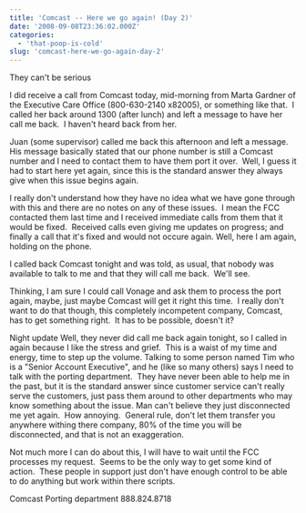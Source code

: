 ```yaml
---
title: 'Comcast -- Here we go again! (Day 2)'
date: '2008-09-08T23:36:02.000Z'
categories:
  - 'that-poop-is-cold'
slug: 'comcast-here-we-go-again-day-2'
---
```


They can't be serious

I did receive a call from Comcast today, mid-morning from Marta Gardner of the Executive Care Office (800-630-2140 x82005), or something like that.  I called her back around 1300 (after lunch) and left a message to have her call me back.  I haven't heard back from her.

Juan (some supervisor) called me back this afternoon and left a message.  His message basically stated that our phone number is still a Comcast number and I need to contact them to have them port it over.  Well, I guess it had to start here yet again, since this is the standard answer they always give when this issue begins again.

I really don't understand how they have no idea what we have gone through with this and there are no notes on any of these issues.  I mean the FCC contacted them last time and I received immediate calls from them that it would be fixed.  Received calls even giving me updates on progress; and finally a call that it's fixed and would not occure again. Well, here I am again, holding on the phone.

I called back Comcast tonight and was told, as usual, that nobody was available to talk to me and that they will call me back.  We'll see.

Thinking, I am sure I could call Vonage and ask them to process the port again, maybe, just maybe Comcast will get it right this time.  I really don't want to do that though, this completely incompetent company, Comcast, has to get something right.  It has to be possible, doesn't it?

Night update Well, they never did call me back again tonight, so I called in again because I like the stress and grief.  This is a waist of my time and energy, time to step up the volume. Talking to some person named Tim who is a "Senior Account Executive", and he (like so many others) says I need to talk with the porting department.  They have never been able to help me in the past, but it is the standard answer since customer service can't really serve the customers, just pass them around to other departments who may know something about the issue. Man can't believe they just disconnected me yet again.  How annoying.  General rule, don't let them transfer you anywhere withing there company, 80% of the time you will be disconnected, and that is not an exaggeration.

Not much more I can do about this, I will have to wait until the FCC processes my request.  Seems to be the only way to get some kind of action.  These people in support just don't have enough control to be able to do anything but work within there scripts.

Comcast Porting department 888.824.8718
